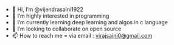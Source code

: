 - 👋 Hi, I’m @vijendrasaini1922
- 👀 I’m highly interested in programming
- 🌱 I’m currently learning deep learning and algos in c language
- 💞️ I’m looking to collaborate on open source
- 📫 How to reach me = via email : virajsaini0@gmail.com

<!---
vijendrasaini1922/vijendrasaini1922 is a ✨ special ✨ repository because its `README.md` (this file) appears on your GitHub profile.
You can click the Preview link to take a look at your changes.
--->
